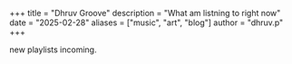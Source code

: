 +++
title = "Dhruv Groove"
description = "What am listning to right now"
date = "2025-02-28"
aliases = ["music", "art", "blog"]
author = "dhruv.p"
+++

new playlists incoming.